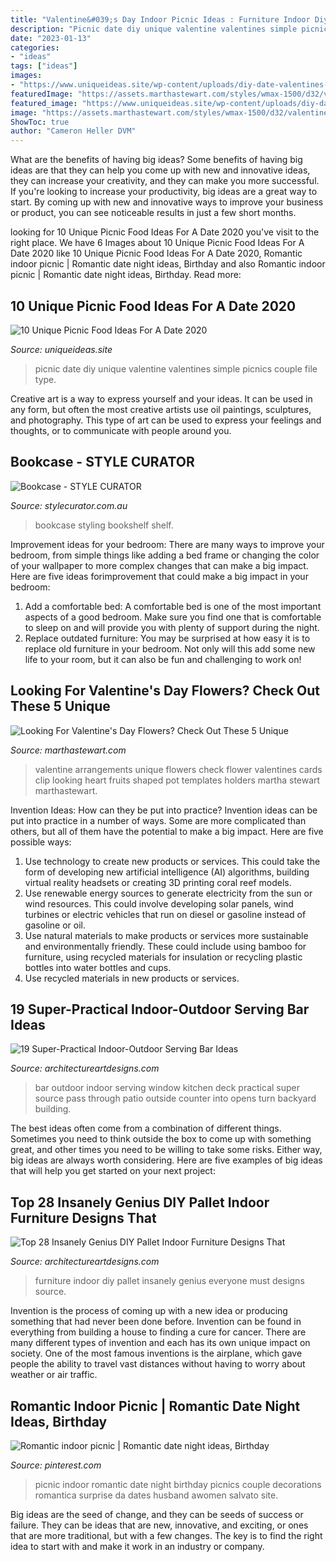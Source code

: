 ```yaml
---
title: "Valentine&#039;s Day Indoor Picnic Ideas : Furniture Indoor Diy Pallet Insanely Genius Everyone Must Designs Source"
description: "Picnic date diy unique valentine valentines simple picnics couple file type"
date: "2023-01-13"
categories:
- "ideas"
tags: ["ideas"]
images:
- "https://www.uniqueideas.site/wp-content/uploads/diy-date-valentines-picnic-f-i-n-d-s.jpg"
featuredImage: "https://assets.marthastewart.com/styles/wmax-1500/d32/valentinesdayflowers-0117-fruits/valentinesdayflowers-0117-fruits.jpg?itok=U-c1V1hZ"
featured_image: "https://www.uniqueideas.site/wp-content/uploads/diy-date-valentines-picnic-f-i-n-d-s.jpg"
image: "https://assets.marthastewart.com/styles/wmax-1500/d32/valentinesdayflowers-0117-fruits/valentinesdayflowers-0117-fruits.jpg?itok=U-c1V1hZ"
ShowToc: true
author: "Cameron Heller DVM"
---
```



What are the benefits of having big ideas?
Some benefits of having big ideas are that they can help you come up with new and innovative ideas, they can increase your creativity, and they can make you more successful. If you're looking to increase your productivity, big ideas are a great way to start. By coming up with new and innovative ways to improve your business or product, you can see noticeable results in just a few short months.

	

		
looking for 10 Unique Picnic Food Ideas For A Date 2020 you've visit to the right place. We have 6 Images about 10 Unique Picnic Food Ideas For A Date 2020 like 10 Unique Picnic Food Ideas For A Date 2020, Romantic indoor picnic | Romantic date night ideas, Birthday and also Romantic indoor picnic | Romantic date night ideas, Birthday. Read more:
		
    
## 10 Unique Picnic Food Ideas For A Date 2020

<img loading=lazy src="https://www.uniqueideas.site/wp-content/uploads/diy-date-valentines-picnic-f-i-n-d-s.jpg" onerror="this.onerror=null;this.src='https://tse4.mm.bing.net/th?id=OIP.sOK3xVykb8LyAAI5ce8bpQHaMD&amp;pid=15.1';" alt="10 Unique Picnic Food Ideas For A Date 2020">

_Source: uniqueideas.site_

>picnic date diy unique valentine valentines simple picnics couple file type. 

	

Creative art is a way to express yourself and your ideas. It can be used in any form, but often the most creative artists use oil paintings, sculptures, and photography. This type of art can be used to express your feelings and thoughts, or to communicate with people around you.

    
## Bookcase - STYLE CURATOR

<img loading=lazy src="https://stylecurator.com.au/wp-content/uploads/2016/07/Bookcase.jpg" onerror="this.onerror=null;this.src='https://tse3.mm.bing.net/th?id=OIP.QwMtvFzpOWmgxcPoZQ4yHwHaLH&amp;pid=15.1';" alt="Bookcase - STYLE CURATOR">

_Source: stylecurator.com.au_

>bookcase styling bookshelf shelf. 

	

Improvement ideas for your bedroom:
There are many ways to improve your bedroom, from simple things like adding a bed frame or changing the color of your wallpaper to more complex changes that can make a big impact. Here are five ideas forimprovement that could make a big impact in your bedroom: 
1) Add a comfortable bed: A comfortable bed is one of the most important aspects of a good bedroom. Make sure you find one that is comfortable to sleep on and will provide you with plenty of support during the night. 
2) Replace outdated furniture: You may be surprised at how easy it is to replace old furniture in your bedroom. Not only will this add some new life to your room, but it can also be fun and challenging to work on!

    
## Looking For Valentine&#039;s Day Flowers? Check Out These 5 Unique

<img loading=lazy src="https://assets.marthastewart.com/styles/wmax-1500/d32/valentinesdayflowers-0117-fruits/valentinesdayflowers-0117-fruits.jpg?itok=U-c1V1hZ" onerror="this.onerror=null;this.src='https://tse2.mm.bing.net/th?id=OIP.M4_1KuwIff82MyO5tEEdgQHaKh&amp;pid=15.1';" alt="Looking For Valentine&#039;s Day Flowers? Check Out These 5 Unique">

_Source: marthastewart.com_

>valentine arrangements unique flowers check flower valentines cards clip looking heart fruits shaped pot templates holders martha stewart marthastewart. 

	

Invention Ideas: How can they be put into practice?
Invention ideas can be put into practice in a number of ways. Some are more complicated than others, but all of them have the potential to make a big impact. Here are five possible ways: 
1. Use technology to create new products or services. This could take the form of developing new artificial intelligence (AI) algorithms, building virtual reality headsets or creating 3D printing coral reef models.
2. Use renewable energy sources to generate electricity from the sun or wind resources. This could involve developing solar panels, wind turbines or electric vehicles that run on diesel or gasoline instead of gasoline or oil. 
3. Use natural materials to make products or services more sustainable and environmentally friendly. These could include using bamboo for furniture, using recycled materials for insulation or recycling plastic bottles into water bottles and cups. 
4. Use recycled materials in new products or services.

    
## 19 Super-Practical Indoor-Outdoor Serving Bar Ideas

<img loading=lazy src="http://www.architectureartdesigns.com/wp-content/uploads/2014/02/1013.jpg" onerror="this.onerror=null;this.src='https://tse4.mm.bing.net/th?id=OIP.jrOCKVlYc6kfDmTKAKiMxwHaLI&amp;pid=15.1';" alt="19 Super-Practical Indoor-Outdoor Serving Bar Ideas">

_Source: architectureartdesigns.com_

>bar outdoor indoor serving window kitchen deck practical super source pass through patio outside counter into opens turn backyard building. 

	

The best ideas often come from a combination of different things. Sometimes you need to think outside the box to come up with something great, and other times you need to be willing to take some risks. Either way, big ideas are always worth considering. Here are five examples of big ideas that will help you get started on your next project: 

    
## Top 28 Insanely Genius DIY Pallet Indoor Furniture Designs That

<img loading=lazy src="http://www.architectureartdesigns.com/wp-content/uploads/2015/03/1919.jpg" onerror="this.onerror=null;this.src='https://tse3.mm.bing.net/th?id=OIP.7_4xUU1tTOP-WiDkEgaDzQHaMR&amp;pid=15.1';" alt="Top 28 Insanely Genius DIY Pallet Indoor Furniture Designs That">

_Source: architectureartdesigns.com_

>furniture indoor diy pallet insanely genius everyone must designs source. 

	

Invention is the process of coming up with a new idea or producing something that had never been done before. Invention can be found in everything from building a house to finding a cure for cancer. There are many different types of invention and each has its own unique impact on society. One of the most famous inventions is the airplane, which gave people the ability to travel vast distances without having to worry about weather or air traffic.

    
## Romantic Indoor Picnic | Romantic Date Night Ideas, Birthday

<img loading=lazy src="https://i.pinimg.com/736x/82/35/86/8235865dad2d06d0c43f16aea58c66a9--indoor-picnic-healthy-relationships.jpg" onerror="this.onerror=null;this.src='https://tse1.mm.bing.net/th?id=OIP.eyhAl0jodAvUzxBe4-BxuwHaGK&amp;pid=15.1';" alt="Romantic indoor picnic | Romantic date night ideas, Birthday">

_Source: pinterest.com_

>picnic indoor romantic date night birthday picnics couple decorations romantica surprise da dates husband awomen salvato site. 

	

Big ideas are the seed of change, and they can be seeds of success or failure. They can be ideas that are new, innovative, and exciting, or ones that are more traditional, but with a few changes. The key is to find the right idea to start with and make it work in an industry or company.

